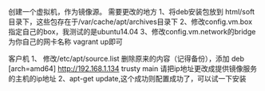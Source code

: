 创建一个虚拟机，作为镜像源。
需要更改的地方
1、将deb安装包放到 html/soft目录下，这些包存在于/var/cache/apt/archives目录下
2、修改config.vm.box 指定自己的box，我测试的是ubuntu14.04
3、修改config.vm.network的bridge为你自己的网卡名称
vagrant up即可

客户机
1、 修改/etc/apt/source.list
删除原来的内容（记得备份），添加
deb [arch=amd64]  http://192.168.1.134 trusty main
请把ip地址更改成提供镜像服务的主机的ip地址
2、apt-get update,这个成功则配置成功了，可以试一下安装

